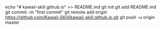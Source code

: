 echo "# kawaii-skill.github.io" >> README.md
git init
git add README.md
git commit -m "first commit"
git remote add origin https://github.com/Kawaii-SKill/kawaii-skill.github.io.git
git push -u origin master
